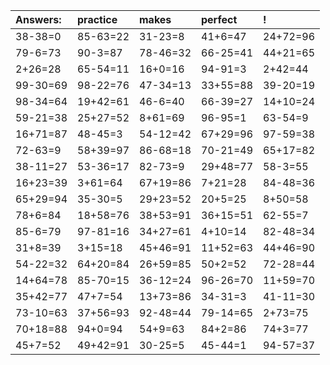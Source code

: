 | Answers: | practice | makes | perfect | ! |
| :--- | :--- | :--- | :--- | :--- |
| 38-38=0 | 85-63=22 | 31-23=8 | 41+6=47 | 24+72=96 | 
| 79-6=73 | 90-3=87 | 78-46=32 | 66-25=41 | 44+21=65 | 
| 2+26=28 | 65-54=11 | 16+0=16 | 94-91=3 | 2+42=44 | 
| 99-30=69 | 98-22=76 | 47-34=13 | 33+55=88 | 39-20=19 | 
| 98-34=64 | 19+42=61 | 46-6=40 | 66-39=27 | 14+10=24 | 
| 59-21=38 | 25+27=52 | 8+61=69 | 96-95=1 | 63-54=9 | 
| 16+71=87 | 48-45=3 | 54-12=42 | 67+29=96 | 97-59=38 | 
| 72-63=9 | 58+39=97 | 86-68=18 | 70-21=49 | 65+17=82 | 
| 38-11=27 | 53-36=17 | 82-73=9 | 29+48=77 | 58-3=55 | 
| 16+23=39 | 3+61=64 | 67+19=86 | 7+21=28 | 84-48=36 | 
| 65+29=94 | 35-30=5 | 29+23=52 | 20+5=25 | 8+50=58 | 
| 78+6=84 | 18+58=76 | 38+53=91 | 36+15=51 | 62-55=7 | 
| 85-6=79 | 97-81=16 | 34+27=61 | 4+10=14 | 82-48=34 | 
| 31+8=39 | 3+15=18 | 45+46=91 | 11+52=63 | 44+46=90 | 
| 54-22=32 | 64+20=84 | 26+59=85 | 50+2=52 | 72-28=44 | 
| 14+64=78 | 85-70=15 | 36-12=24 | 96-26=70 | 11+59=70 | 
| 35+42=77 | 47+7=54 | 13+73=86 | 34-31=3 | 41-11=30 | 
| 73-10=63 | 37+56=93 | 92-48=44 | 79-14=65 | 2+73=75 | 
| 70+18=88 | 94+0=94 | 54+9=63 | 84+2=86 | 74+3=77 | 
| 45+7=52 | 49+42=91 | 30-25=5 | 45-44=1 | 94-57=37 | 

